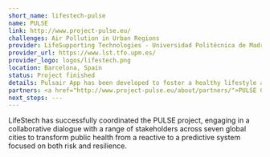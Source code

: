 ```yaml
---
short_name: lifestech-pulse
name: PULSE
link: http://www.project-pulse.eu/
challenges: Air Pollution in Urban Regions
provider: LifeSupporting Technologies - Universidad Politécnica de Madrid
provider_url: https://www.lst.tfo.upm.es/
provider_logo: logos/lifestech.png
location: Barcelona, Spain
status: Project finished
details: Pulsair App has been developed to foster a healthy lifestyle and to make people more aware about the air pollution in the city. The app can be connected to FitBit, Garmin and Asus health tracker devices; the citizens can provide subjective data (from app questionnaires), physiological and activity data (from the wearable sensors) and localization data.<img src="images/lifestech_pulseair.jpg"/>
partners: <a href="http://www.project-pulse.eu/about/partners/">PULSE Consortium</a>
next_steps: ---
---
```


LifeStech  has  successfully  coordinated  the  PULSE project,  engaging  in  a collaborative dialogue with a range of stakeholders across seven global cities to transform public health from a reactive to a predictive system focused on both risk and resilience.